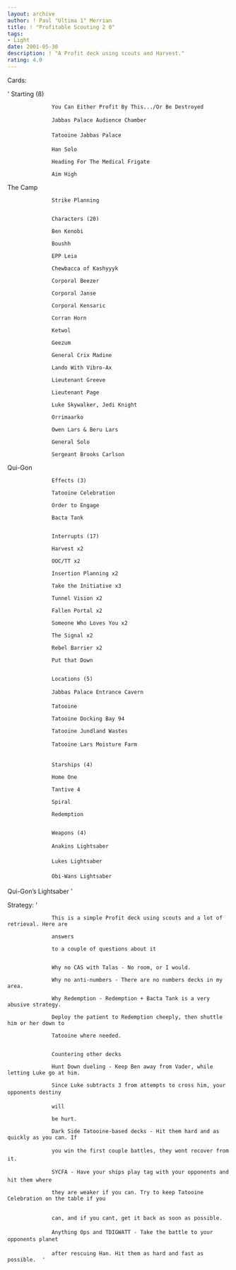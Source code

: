 ```yaml
---
layout: archive
author: ! Paul "Ultima 1" Merrian
title: ! "Profitable Scouting 2 0"
tags:
- Light
date: 2001-05-30
description: ! "A Profit deck using scouts and Harvest."
rating: 4.0
---
```

Cards: 

' 
                  Starting (8) 

                  You Can Either Profit By This.../Or Be Destroyed 

                  Jabbas Palace Audience Chamber 

                  Tatooine Jabbas Palace 

                  Han Solo 

                  Heading For The Medical Frigate 

                  Aim High 

The Camp

                  Strike Planning 


                  Characters (20) 

                  Ben Kenobi

                  Boushh 

                  EPP Leia 

                  Chewbacca of Kashyyyk 

                  Corporal Beezer 

                  Corporal Janse 

                  Corporal Kensaric 

                  Corran Horn 

                  Ketwol 

                  Geezum 

                  General Crix Madine 

                  Lando With Vibro-Ax 

                  Lieutenant Greeve 

                  Lieutenant Page 

                  Luke Skywalker, Jedi Knight 

                  Orrimaarko 

                  Owen Lars & Beru Lars 

                  General Solo 

                  Sergeant Brooks Carlson 

Qui-Gon


                  Effects (3) 

                  Tatooine Celebration 

                  Order to Engage 

                  Bacta Tank 


                  Interrupts (17) 

                  Harvest x2 

                  OOC/TT x2 

                  Insertion Planning x2 

                  Take the Initiative x3

                  Tunnel Vision x2 

                  Fallen Portal x2 

                  Someone Who Loves You x2 

                  The Signal x2 

                  Rebel Barrier x2 

                  Put that Down 


                  Locations (5) 

                  Jabbas Palace Entrance Cavern 

                  Tatooine 

                  Tatooine Docking Bay 94 

                  Tatooine Jundland Wastes 

                  Tatooine Lars Moisture Farm 


                  Starships (4) 

                  Home One 

                  Tantive 4 

                  Spiral 

                  Redemption 


                  Weapons (4) 

                  Anakins Lightsaber 

                  Lukes Lightsaber 

                  Obi-Wans Lightsaber 

Qui-Gon’s Lightsaber '

Strategy: '

                  This is a simple Profit deck using scouts and a lot of retrieval. Here are

                  answers 

                  to a couple of questions about it 


                  Why no CAS with Talas - No room, or I would. 

                  Why no anti-numbers - There are no numbers decks in my area. 

                  Why Redemption - Redemption + Bacta Tank is a very abusive strategy.

                  Deploy the patient to Redemption cheeply, then shuttle him or her down to

                  Tatooine where needed. 


                  Countering other decks 

                  Hunt Down dueling - Keep Ben away from Vader, while letting Luke go at him. 

                  Since Luke subtracts 3 from attempts to cross him, your opponents destiny

                  will 

                  be hurt. 

                  Dark Side Tatooine-based decks - Hit them hard and as quickly as you can. If 

                  you win the first couple battles, they wont recover from it. 

                  SYCFA - Have your ships play tag with your opponents and hit them where 

                  they are weaker if you can. Try to keep Tatooine Celebration on the table if you


                  can, and if you cant, get it back as soon as possible. 

                  Anything Ops and TDIGWATT - Take the battle to your opponents planet 

                  after rescuing Han. Hit them as hard and fast as possible.  '